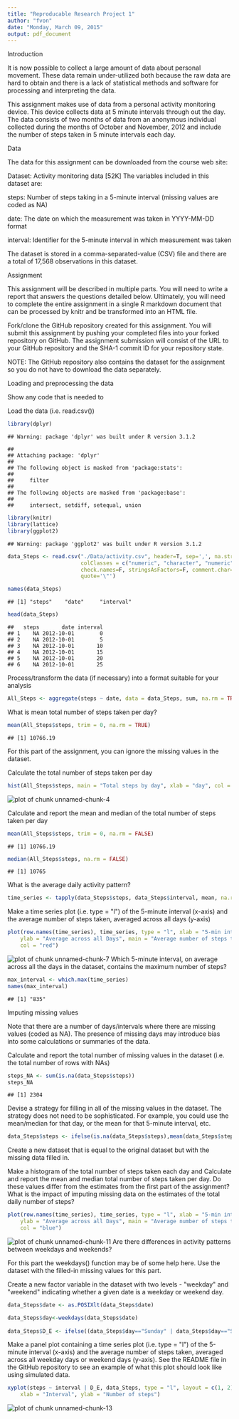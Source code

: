 ```yaml
---
title: "Reproducable Research Project 1"
author: "fvon"
date: "Monday, March 09, 2015"
output: pdf_document
---
```

Introduction

It is now possible to collect a large amount of data about personal movement. These data remain under-utilized both because the raw data are hard to obtain and there is a lack of statistical methods and software for processing and interpreting the data.

This assignment makes use of data from a personal activity monitoring device. This device collects data at 5 minute intervals through out the day. The data consists of two months of data from an anonymous individual collected during the months of October and November, 2012 and include the number of steps taken in 5 minute intervals each day.

Data

The data for this assignment can be downloaded from the course web site:

Dataset: Activity monitoring data [52K]
The variables included in this dataset are:

steps: Number of steps taking in a 5-minute interval (missing values are coded as NA)

date: The date on which the measurement was taken in YYYY-MM-DD format

interval: Identifier for the 5-minute interval in which measurement was taken

The dataset is stored in a comma-separated-value (CSV) file and there are a total of 17,568 observations in this dataset.

Assignment

This assignment will be described in multiple parts. You will need to write a report that answers the questions detailed below. Ultimately, you will need to complete the entire assignment in a single R markdown document that can be processed by knitr and be transformed into an HTML file.


Fork/clone the GitHub repository created for this assignment. You will submit this assignment by pushing your completed files into your forked repository on GitHub. The assignment submission will consist of the URL to your GitHub repository and the SHA-1 commit ID for your repository state.

NOTE: The GitHub repository also contains the dataset for the assignment so you do not have to download the data separately.

Loading and preprocessing the data

Show any code that is needed to

Load the data (i.e. read.csv())


```r
library(dplyr)
```

```
## Warning: package 'dplyr' was built under R version 3.1.2
```

```
## 
## Attaching package: 'dplyr'
## 
## The following object is masked from 'package:stats':
## 
##     filter
## 
## The following objects are masked from 'package:base':
## 
##     intersect, setdiff, setequal, union
```

```r
library(knitr)
library(lattice)
library(ggplot2)
```

```
## Warning: package 'ggplot2' was built under R version 3.1.2
```

```r
data_Steps <- read.csv("./Data/activity.csv", header=T, sep=',', na.strings="?",
                       colClasses = c("numeric", "character", "numeric"),
                       check.names=F, stringsAsFactors=F, comment.char="", 
                       quote='\"')

names(data_Steps)
```

```
## [1] "steps"    "date"     "interval"
```

```r
head(data_Steps)
```

```
##   steps       date interval
## 1    NA 2012-10-01        0
## 2    NA 2012-10-01        5
## 3    NA 2012-10-01       10
## 4    NA 2012-10-01       15
## 5    NA 2012-10-01       20
## 6    NA 2012-10-01       25
```

Process/transform the data (if necessary) into a format suitable for your analysis


```r
All_Steps <- aggregate(steps ~ date, data = data_Steps, sum, na.rm = TRUE)
```

What is mean total number of steps taken per day?


```r
mean(All_Steps$steps, trim = 0, na.rm = TRUE)
```

```
## [1] 10766.19
```

For this part of the assignment, you can ignore the missing values in the dataset.

Calculate the total number of steps taken per day


```r
hist(All_Steps$steps, main = "Total steps by day", xlab = "day", col = "red")
```

![plot of chunk unnamed-chunk-4](figure/unnamed-chunk-4-1.png) 


Calculate and report the mean and median of the total number of steps taken per day


```r
mean(All_Steps$steps, trim = 0, na.rm = FALSE)
```

```
## [1] 10766.19
```

```r
median(All_Steps$steps, na.rm = FALSE)
```

```
## [1] 10765
```

What is the average daily activity pattern?


```r
time_series <- tapply(data_Steps$steps, data_Steps$interval, mean, na.rm = TRUE)
```

Make a time series plot (i.e. type = "l") of the 5-minute interval (x-axis) and the average number of steps taken, averaged across all days (y-axis)


```r
plot(row.names(time_series), time_series, type = "l", xlab = "5-min interval", 
    ylab = "Average across all Days", main = "Average number of steps taken", 
    col = "red")
```

![plot of chunk unnamed-chunk-7](figure/unnamed-chunk-7-1.png) 
Which 5-minute interval, on average across all the days in the dataset, contains the maximum number of steps?


```r
max_interval <- which.max(time_series)
names(max_interval)
```

```
## [1] "835"
```

Imputing missing values

Note that there are a number of days/intervals where there are missing values (coded as NA). The presence of missing days may introduce bias into some calculations or summaries of the data.

Calculate and report the total number of missing values in the dataset (i.e. the total number of rows with NAs)


```r
steps_NA <- sum(is.na(data_Steps$steps))
steps_NA
```

```
## [1] 2304
```

Devise a strategy for filling in all of the missing values in the dataset. The strategy does not need to be sophisticated. For example, you could use the mean/median for that day, or the mean for that 5-minute interval, etc.


```r
data_Steps$steps <- ifelse(is.na(data_Steps$steps),mean(data_Steps$steps, trim = 0, na.rm = TRUE),data_Steps$steps)
```
Create a new dataset that is equal to the original dataset but with the missing data filled in.

Make a histogram of the total number of steps taken each day and Calculate and report the mean and median total number of steps taken per day. Do these values differ from the estimates from the first part of the assignment? What is the impact of imputing missing data on the estimates of the total daily number of steps?

```r
plot(row.names(time_series), time_series, type = "l", xlab = "5-min interval", 
    ylab = "Average across all Days", main = "Average number of steps taken", 
    col = "blue")
```

![plot of chunk unnamed-chunk-11](figure/unnamed-chunk-11-1.png) 
Are there differences in activity patterns between weekdays and weekends?

For this part the weekdays() function may be of some help here. Use the dataset with the filled-in missing values for this part.

Create a new factor variable in the dataset with two levels - "weekday" and "weekend" indicating whether a given date is a weekday or weekend day.


```r
data_Steps$date <- as.POSIXlt(data_Steps$date)

data_Steps$day<-weekdays(data_Steps$date)
            
data_Steps$D_E <- ifelse((data_Steps$day=="Sunday" | data_Steps$day=="Saturday"),"Weekend", "Weekday")
```

Make a panel plot containing a time series plot (i.e. type = "l") of the 5-minute interval (x-axis) and the average number of steps taken, averaged across all weekday days or weekend days (y-axis). See the README file in the GitHub repository to see an example of what this plot should look like using simulated data.


```r
xyplot(steps ~ interval | D_E, data_Steps, type = "l", layout = c(1, 2), 
    xlab = "Interval", ylab = "Number of steps")
```

![plot of chunk unnamed-chunk-13](figure/unnamed-chunk-13-1.png) 



